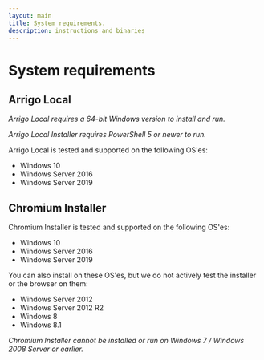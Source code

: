 ```yaml
---
layout: main
title: System requirements.
description: instructions and binaries
---
```

# System requirements

## Arrigo Local

*Arrigo Local requires a 64-bit Windows version to install and run.*

*Arrigo Local Installer requires PowerShell 5 or newer to run.*

Arrigo Local is tested and supported on the following OS'es:

* Windows 10
* Windows Server 2016
* Windows Server 2019

## Chromium Installer

Chromium Installer is tested and supported on the following OS'es:

* Windows 10
* Windows Server 2016
* Windows Server 2019

You can also install on these OS'es, but we do not actively test the installer or the browser on them:

* Windows Server 2012
* Windows Server 2012 R2
* Windows 8
* Windows 8.1

*Chromium Installer cannot be installed or run on Windows 7 / Windows 2008 Server or earlier.*